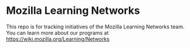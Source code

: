 # Mozilla Learning Networks
This repo is for tracking initiatives of the Mozilla Learning Networks team. You can learn more about our programs at https://wiki.mozilla.org/Learning/Networks
